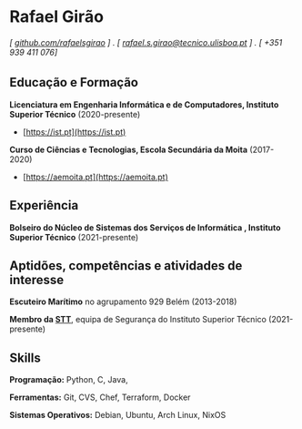 Rafael Girão
======

<!-- #### Sysadmin enthusiast with a strong background in math, science and programming. -->
###### [ [github.com/rafaelsgirao](https://github.com/rafaelsgirao) ] . [ rafael.s.girao@tecnico.ulisboa.pt ] . [ +351 939 411 076]


Educação e Formação
---------
**Licenciatura em Engenharia Informática e de Computadores, Instituto Superior Técnico** (2020-presente)

- [https://ist.pt](https://ist.pt)

**Curso de Ciências e Tecnologias, Escola Secundária da Moita** (2017-2020)

- [https://aemoita.pt](https://aemoita.pt)

Experiência
---------
**Bolseiro do Núcleo de Sistemas dos Serviços de Informática , Instituto Superior Técnico** (2021-presente)


<!--
- Data analysis and simulation in Python and MATLAB, and instrument control in C++. Designed and executed experiments across four projects and managed several undegraduate students.

-->


Aptidões, competências e atividades de interesse
------
**Escuteiro Marítimo** no agrupamento 929 Belém (2013-2018)

**Membro da [STT](https://sectt.github.io)**, equipa de Segurança do Instituto Superior Técnico (2021-presente)

Skills
------
**Programação:** Python, C, Java, <!--Prolog-->

**Ferramentas:** Git, CVS, Chef, Terraform, Docker

**Sistemas Operativos:** Debian, Ubuntu, Arch Linux, NixOS

<!--
Awards
------
- **Sterling Prize Fellowship**, Yale University (2013). Awarded to 30 out of 10,500 applicants.
- **IU Founders Scholar**, Indiana University (2012)
- **Baccalaureate with Highest Distinction**, Indiana University (2012). Granted to 5 students out of 498 in the class.

Projetos
--------
**[*Evening Sessions: Explorations in Data Science and Python* Blog](http://sdsawtelle.github.io/blog/output/index.html)** (2015-present)

- Authored a series of articles covering a wide variety of topics and tools related to pure Python programming, data science and statistics.  

-->

